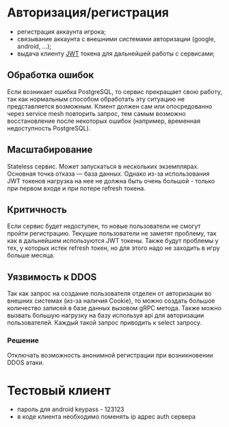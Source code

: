 # Авторизация/регистрация

- регистрация аккаунта игрока;
- связывание аккаунта с внешними системами авторизации (google, android, ...);
- выдача клиенту [JWT](../cerberus/README.md) токена для дальнейшей работы с сервисами;

## Обработка ошибок

Если возникает ошибка PostgreSQL, то сервис прекращает свою работу, так как нормальным способом обработать эту ситуацию
не представляется возможным. Клиент должен сам или опосредованно через service mesh повторить запрос, тем самым возможно
восстановление после некоторых ошибок (например, временная недоступность PostgreSQL).

## Масштабирование

Stateless сервис. Может запускаться в нескольких экземплярах. Основная точка отказа — база данных. Однако из-за
использования JWT токенов нагрузка на нее не должна быть очень большой - только при первом входе и при потере refresh
токена.

## Критичность

Если сервис будет недоступен, то новые пользователи не смогут пройти регистрацию. Текущие пользователи не заметят
проблему, так как в дальнейшем используются JWT токены. Также будут проблемы у тех, у которых истек refresh токен, но
для этого надо не заходить в игру больше месяца.

## Уязвимость к DDOS

Так как запрос на создание пользователя отделен от авторизации во внешних системах (из-за наличия Cookie), то можно
создать большое количество записей в базе данных вызовом gRPC метода. Также можно вызвать большую нагрузку на базу
используя api для авторизации пользователей. Каждый такой запрос приводить к select запросу.

### Решение

Отключать возможность анонимной регистрации при возникновении DDOS атаки.

# Тестовый клиент

- пароль для android keypass - 123123
- в коде клиента необходимо поменять ip адрес auth сервера


